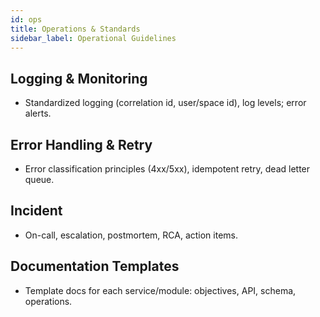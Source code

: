 ```yaml
---
id: ops
title: Operations & Standards
sidebar_label: Operational Guidelines
---
```


## Logging & Monitoring

- Standardized logging (correlation id, user/space id), log levels; error alerts.

## Error Handling & Retry

- Error classification principles (4xx/5xx), idempotent retry, dead letter queue.

## Incident

- On-call, escalation, postmortem, RCA, action items.

## Documentation Templates

- Template docs for each service/module: objectives, API, schema, operations.

